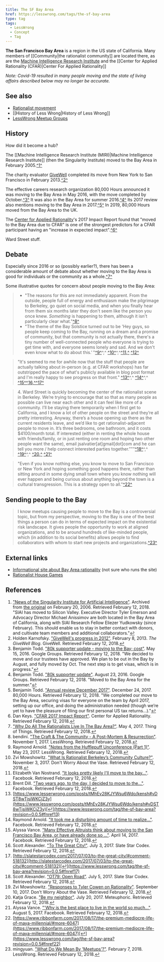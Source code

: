 ```yaml
---
title: The SF Bay Area
href: https://lesswrong.com/tags/the-sf-bay-area
type: tag
tags:
  - LessWrong
  - Concept
  - Tag
---
```


**The San Francisco Bay Area** is a region in the US state of California. Many members of [[Community|the rationalist community]] are located there, as are the [Machine Intelligence Research Institute](https://www.lesswrong.com/tag/machine-intelligence-research-institute-miri) and the [[Center for Applied Rationality (CFAR)|Center For Applied Rationality]]

*Note: Covid-19 resulted in many people moving and the state of living affairs described below may no longer be accurate.*

See also
--------

*   [Rationalist movement](https://www.lesswrong.com/tag/rationalist-movement)
*   [[History of Less Wrong|History of Less Wrong]]
*   [LessWrong Meetup Groups](/community)

History
-------

How did it become a hub?

The [[Machine Intelligence Research Institute (MIRI)|Machine Intelligence Research Institute]] (then the Singularity Institute) moved to the Bay Area in February 2005.[^1^](https://www.lesswrong.com/tag/the-sf-bay-area?revision=0.0.5#fn1)

The charity evaluator [GiveWell](https://en.wikipedia.org/wiki/GiveWell) completed its move from New York to San Francisco in February 2013.[^2^](https://www.lesswrong.com/tag/the-sf-bay-area?revision=0.0.5#fn2)

The effective careers research organization 80,000 Hours announced it was moving to the Bay Area in May 2016, with the move completed by October.[^3^](https://www.lesswrong.com/tag/the-sf-bay-area?revision=0.0.5#fn3) It was also in the Bay Area for summer 2016.[^4^](https://www.lesswrong.com/tag/the-sf-bay-area?revision=0.0.5#fn4) Its 2017 review also mentions moving to the Bay Area in 2017.[^5^](https://www.lesswrong.com/tag/the-sf-bay-area?revision=0.0.5#fn5) In 2019, 80,000 Hours moved from the Bay Area to the UK.

The [Center for Applied Rationality](https://wiki.lesswrong.com/wiki/Center_for_Applied_Rationality)'s 2017 Impact Report found that "moved to the Bay Area due to CFAR" is one of the strongest predictors for a CFAR participant having an "increase in expected impact".[^6^](https://www.lesswrong.com/tag/the-sf-bay-area?revision=0.0.5#fn6)

Ward Street stuff.

Debate
------

Especially since 2016 or so (possibly earlier?), there has been a considerable amount of debate about whether moving to the Bay Area is good for individuals or the community as a whole.[^7^](https://www.lesswrong.com/tag/the-sf-bay-area?revision=0.0.5#fn7)

Some illustrative quotes for concern about people moving to the Bay Area:

> *   "The reasons for this are not immediately apparent. From the outside, people full of energy and enthusiasm make the pilgrimage to Berkeley, go quiet on social media, and when you finally hear from them six months later they don't seem like the person you once knew. *Something* is happening to them, although it isn't particularly clear what."[^8^](https://www.lesswrong.com/tag/the-sf-bay-area?revision=0.0.5#fn8)
> *   "The theme of the Bay Solstice turned out to be 'Hey guys, so people keep coming to the Bay, running on a dream and a promise of community, but that community is not actually there, there's a tiny number of well-connected people who everyone is trying to get time with, and everyone seems lonely and sad. And we don't even know what to do about this.' "[^9^](https://www.lesswrong.com/tag/the-sf-bay-area?revision=0.0.5#fn9)^,^ [^10^](https://www.lesswrong.com/tag/the-sf-bay-area?revision=0.0.5#fn10)^,^[^11,^](https://www.lesswrong.com/tag/the-sf-bay-area?revision=0.0.5#fn11) [^12^](https://www.lesswrong.com/tag/the-sf-bay-area?revision=0.0.5#fn12)

> "It's seemed to me for awhile now that the stuff that people are actually talking about in-person (e.g. at CFAR workshops) has far outstripped the pace of what's publicly available in blog post format and I'm really happy to see progress on that front." [^13^](https://www.lesswrong.com/tag/the-sf-bay-area?revision=0.0.5#fn13)^,^ [^14^](https://www.lesswrong.com/tag/the-sf-bay-area?revision=0.0.5#fn14)^,^ [^15^](https://www.lesswrong.com/tag/the-sf-bay-area?revision=0.0.5#fn15)[^,16,^](https://www.lesswrong.com/tag/the-sf-bay-area?revision=0.0.5#fn16)[^17^](https://www.lesswrong.com/tag/the-sf-bay-area?revision=0.0.5#fn17)

> 4\. Ward Street is quickly becoming the center of the rationalist scene in Berkeley. We’re trying to encourage that so that as many people as possible can live near each other and it can feel like more of a community. I’ll be staying there temporarily when I first get to California, and I know a lot of other people on the street and they’re all pretty interesting. Anyway, there’s a house opening up there as the current residents leave, and we’d like to get rationalist-adjacent people to move in. It’s three bedrooms, one bathroom, and it costs $4100/month total. If interested (either in renting the whole house with friends/family, or in just renting one room and hoping two other people want the same), email jsalvatier\[at\]gmail\[dot\]com and he can tell you more / help connect interested parties together."""[^18^](https://www.lesswrong.com/tag/the-sf-bay-area?revision=0.0.5#fn18)^,^ [^19^](https://www.lesswrong.com/tag/the-sf-bay-area?revision=0.0.5#fn19)^,^ [^20,^](https://www.lesswrong.com/tag/the-sf-bay-area?revision=0.0.5#fn20) [^21^](https://www.lesswrong.com/tag/the-sf-bay-area?revision=0.0.5#fn21)

> "Even if you know nothing else, you know to move to San Francisco or New York and hoping something good happens there, rather than sitting around in some dying small town where you know nothing will ever happen and being curious about anything beyond the town is a cultural transgression. This is a strategy open to all."[^22^](https://www.lesswrong.com/tag/the-sf-bay-area?revision=0.0.5#fn22)

Sending people to the Bay
-------------------------

> I know meetups causing people to move to the Bay is a controversial topic, but from my perspective, moving to the Bay is one of the best things a person can do in terms of expected impact on the existential risk landscape. It gives people the opportunity to work at aligned organizations, and to be around hundreds of like-minded people, which (in addition to its social benefits) allows people to find collaborators with whom to start new projects and organizations.[^23^](https://www.lesswrong.com/tag/the-sf-bay-area?revision=0.0.5#fn23)

External links
--------------

*   [Informational site about Bay Area rationality](http://www.bayrationality.com/) (not sure who runs the site)
*   [Rationalist House Games](http://www.rationalistgames.org/)

References
----------

1.  ["News of the Singularity Institute for Artificial Intelligence"](https://web.archive.org/web/20060220211402/http://www.singinst.org:80/news/). Archived from [the original](http://www.singinst.org/news/) on February 20, 2006. Retrieved February 12, 2018. "SIAI has moved to Silicon Valley. Executive Director Tyler Emerson and Advocacy Director Michael Anissimov are both located in the Bay Area of California, along with SIAI Research Fellow Eliezer Yudkowsky (since February). This should enable us to stay in better contact with donors, and cultivate team members and additional collaborators."[↩](https://www.lesswrong.com/tag/the-sf-bay-area?revision=0.0.5#fnref1)
2.  Holden Karnofsky. ["GiveWell's progress in 2012"](https://blog.givewell.org/2013/02/08/givewells-progress-in-2012/). February 8, 2013. *The GiveWell Blog*. GiveWell. Retrieved February 12, 2018.[↩](https://www.lesswrong.com/tag/the-sf-bay-area?revision=0.0.5#fnref2)
3.  Benjamin Todd. ["80k supporter update - moving to the Bay; cost"](https://groups.google.com/forum/#!msg/80k_updates/jAZNlgEhSsM/YIztgo9kAAAJ). May 15, 2016. Google Groups. Retrieved February 12, 2018. "We decided to move and our trustees have approved. We plan to be out in the Bay by August, and fully moved by Oct. The next step is to get visas, which is in progress."[↩](https://www.lesswrong.com/tag/the-sf-bay-area?revision=0.0.5#fnref3)
4.  Benjamin Todd. ["80k supporter update"](https://groups.google.com/forum/#!msg/80k_updates/RxRGOUF0ii4/TTUsGDgyDAAJ). August 23, 2016. Google Groups. Retrieved February 12, 2018. "Moved to the Bay Area for the summer."[↩](https://www.lesswrong.com/tag/the-sf-bay-area?revision=0.0.5#fnref4)
5.  Benjamin Todd. ["Annual review December 2017"](https://80000hours.org/2017/12/annual-review/). December 24, 2017. 80,000 Hours. Retrieved February 12, 2018. "We completed our move to the Bay Area, securing visas for everyone on the team by April 2017, setting up our office, and doing the administration needed (though we’re yet to have the pleasure of filing our first personal US tax returns…)."[↩](https://www.lesswrong.com/tag/the-sf-bay-area?revision=0.0.5#fnref5)
6.  Dan Keys. ["CFAR 2017 Impact Report"](http://www.rationality.org/resources/updates/2017/cfar-2017-impact-report). Center for Applied Rationality. Retrieved February 12, 2018.[↩](https://www.lesswrong.com/tag/the-sf-bay-area?revision=0.0.5#fnref6)
7.  ["Why Do All The Rationalists Live In The Bay Area?"](https://thingofthings.wordpress.com/2017/05/03/why-do-all-the-rationalists-live-in-the-bay-area/). May 4, 2017. Thing of Things. Retrieved February 12, 2018.[↩](https://www.lesswrong.com/tag/the-sf-bay-area?revision=0.0.5#fnref7)
8.  bendini. ["The Craft & The Community - A Post-Mortem & Resurrection"](https://www.lesswrong.com/posts/wmEcNP3KFEGPZaFJk/the-craft-and-the-community-a-post-mortem-and-resurrection). November 1, 2017. LessWrong. Retrieved February 12, 2018.[↩](https://www.lesswrong.com/tag/the-sf-bay-area?revision=0.0.5#fnref8)
9.  Raymond Arnold. ["Notes from the Hufflepuff Unconference (Part 1)"](https://www.lesswrong.com/lw/p1f/notes_from_the_hufflepuff_unconference_part_1/). May 23, 2017. LessWrong. Retrieved February 12, 2018.[↩](https://www.lesswrong.com/tag/the-sf-bay-area?revision=0.0.5#fnref9)
10.  Zvi Mowshowitz. ["What Is Rationalist Berkeley’s Community Culture?"](https://thezvi.wordpress.com/2017/08/12/what-is-rationalist-berkleys-community-culture/). November 3, 2017. Don't Worry About the Vase. Retrieved February 12, 2018.[↩](https://www.lesswrong.com/tag/the-sf-bay-area?revision=0.0.5#fnref10)
11.  Elizabeth Van Nostrand. ["It looks pretty likely I'll move to the bay..."](https://www.facebook.com/li.van.nostrand/posts/10102872753725305). Facebook. Retrieved February 12, 2018.[↩](https://www.lesswrong.com/tag/the-sf-bay-area?revision=0.0.5#fnref11)
12.  Brent Dill. ["Two years ago, to the day, I decided to move to the..."](https://www.facebook.com/ialdabaoth/posts/10208221491793885). Facebook. Retrieved February 12, 2018.[↩](https://www.lesswrong.com/tag/the-sf-bay-area?revision=0.0.5#fnref12)
13.  [https://www.lesserwrong.com/posts/tMhEv28KJYWsu6Wdo/kensh#vDST8wTjsiWKCjZ3y](https://www.lesswrong.com/posts/tMhEv28KJYWsu6Wdo/kensh#vDST8wTjsiWKCjZ3y)[↩](https://www.lesswrong.com/tag/the-sf-bay-area?revision=0.0.5#fnref13)
14.  Raymond Arnold. ["It took me a disturbing amount of time to realize..."](https://www.facebook.com/raymond.arnold.5/posts/10211225174359187). Facebook. Retrieved February 12, 2018.[↩](https://www.lesswrong.com/tag/the-sf-bay-area?revision=0.0.5#fnref14)
15.  Alyssa Vance. ["Many Effective Altruists think about moving to the San Francisco Bay Area, or have already done so …"](https://www.facebook.com/groups/effective.altruists/permalink/1366133853442968/). April 14, 2017. Facebook. Retrieved February 12, 2018.[↩](https://www.lesswrong.com/tag/the-sf-bay-area?revision=0.0.5#fnref15)
16.  Scott Alexander. ["To The Great City!"](http://slatestarcodex.com/2017/07/03/to-the-great-city/). July 3, 2017. Slate Star Codex. Retrieved February 12, 2018.[↩](https://www.lesswrong.com/tag/the-sf-bay-area?revision=0.0.5#fnref16)
17.  [http://slatestarcodex.com/2017/07/03/to-the-great-city/#comment-518132](http://slatestarcodex.com/2017/07/03/to-the-great-city/#comment-518132)[↩](https://www.lesswrong.com/tag/the-sf-bay-area?revision=0.0.5#fnref17)
18.  Scott Alexander. ["OT79: Open Road"](http://slatestarcodex.com/2017/07/03/ot79-open-road/). July 5, 2017. Slate Star Codex. Retrieved February 12, 2018.[↩](https://www.lesswrong.com/tag/the-sf-bay-area?revision=0.0.5#fnref18)
19.  Zvi Mowshowitz. ["Responses to Tyler Cowen on Rationality"](https://thezvi.wordpress.com/2017/04/04/responses-to-tyler-cohen-on-rationality/). September 10, 2017. Don't Worry About the Vase. Retrieved February 12, 2018.[↩](https://www.lesswrong.com/tag/the-sf-bay-area?revision=0.0.5#fnref19)
20.  Katja Grace. ["Be my neighbor"](https://meteuphoric.wordpress.com/2017/07/20/be-my-neighbor/). July 20, 2017. Meteuphoric. Retrieved February 12, 2018.[↩](https://www.lesswrong.com/tag/the-sf-bay-area?revision=0.0.5#fnref20)
21.  Alyssa Vance. ["'Why is the best place to live in the world so much..."](https://www.facebook.com/alyssamvance/posts/10214122240439702). August 5, 2017. Facebook. Retrieved February 12, 2018.[↩](https://www.lesswrong.com/tag/the-sf-bay-area?revision=0.0.5#fnref21)
22.  [https://www.ribbonfarm.com/2017/08/17/the-premium-mediocre-life-of-maya-millennial/#more-6047](https://www.ribbonfarm.com/2017/08/17/the-premium-mediocre-life-of-maya-millennial/#more-6047)[↩](https://www.lesswrong.com/tag/the-sf-bay-area?revision=0.0.5#fnref22)
23.  mingyuan. ["What Do We Mean By 'Meetups'?"](https://www.lesswrong.com/posts/bDnFhJBcLQvCY3vJW/what-do-we-mean-by-meetups). February 7, 2018. LessWrong. Retrieved February 12, 2018.[↩](https://www.lesswrong.com/tag/the-sf-bay-area?revision=0.0.5#fnref23)